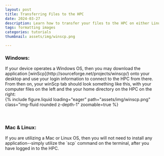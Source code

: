 ```yaml
---
layout: post
title: Transferring Files to the HPC
date: 2024-03-27
description: Learn how to transfer your files to the HPC on either Linux, Mac, or Windows
tags: formatting images
categories: tutorials
thumbnail: assets/img/winscp.png

---
```


<h3><bold>Windows:</bold></h3>
If your device operates a Windows OS, then you may download the application [winScp](http://sourceforge.net/projects/winscp/) onto your desktop and use your login information to connect to the HPC from there. From then on, your winScp tab should look something like this, with your computer files on the left and the your home directory on the HPC on the right:
<br/>
<div class="row mt-3">
    <div class="col-sm mt-3 mt-md-0">
        {% include figure.liquid loading="eager" path="assets/img/winscp.png" class="img-fluid rounded z-depth-1" zoomable=true %}
    </div>
<!----->
<br/>
<br/>
<h3><bold>Mac & Linux:</bold></h3>
If you are utilizing a Mac or Linux OS, then you will not need to install any application--simply utilize the `scp` command on the terminal, after you have logged in to the HPC.


